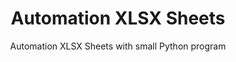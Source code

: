 <p align="center">

  <h1 align="center">Automation XLSX Sheets</h1>

  <p align="center">
    Automation XLSX Sheets with small Python program
    <br />
  </p>
</p>